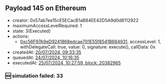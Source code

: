 ## Payload 145 on Ethereum

- creator: 0x57ab7ee15cE5ECacB1aB84EE42D5A9d0d8112922
- maximumAccessLevelRequired: 1
- state: 3(Executed)
- actions:
  - [0xc56F97A9eD9241868edcae701E55f8541B684931](https://etherscan.io/tx/0xc56F97A9eD9241868edcae701E55f8541B684931), accessLevel: 1, withDelegateCall: true, value: 0, signature: execute(), callData: 0x
- createdAt: [20/07/2024, 09:33:35](https://etherscan.io/tx/0xacd3d732a21843caff6d9e78ec92fa10b8aba06c2cb5f7d96c139a93eace7305)
- queuedAt: [24/07/2024, 10:16:35](https://etherscan.io/tx/0x0d188c1381a55c51cfa8796e27fa0836bdc98b3e5babdce640c0c75771f8caf9)
- executedAt: [25/07/2024, 10:27:59, block: 20382965](https://etherscan.io/tx/0x67d04f3d09534681e1d55de053b5c1a6a5a82972aa058aa77af1f941edd06bc8)

### :sos: simulation failed: 33
